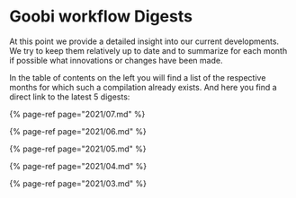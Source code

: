 # Goobi workflow Digests

At this point we provide a detailed insight into our current developments. We try to keep them relatively up to date and to summarize for each month if possible what innovations or changes have been made.

In the table of contents on the left you will find a list of the respective months for which such a compilation already exists. And here you find a direct link to the latest 5 digests:

{% page-ref page="2021/07.md" %}

{% page-ref page="2021/06.md" %}

{% page-ref page="2021/05.md" %}

{% page-ref page="2021/04.md" %}

{% page-ref page="2021/03.md" %}
